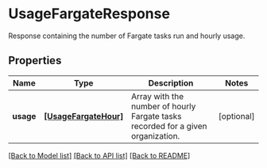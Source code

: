 # UsageFargateResponse

Response containing the number of Fargate tasks run and hourly usage.
## Properties
Name | Type | Description | Notes
------------ | ------------- | ------------- | -------------
**usage** | [**[UsageFargateHour]**](UsageFargateHour.md) | Array with the number of hourly Fargate tasks recorded for a given organization. | [optional] 

[[Back to Model list]](README.md#documentation-for-models) [[Back to API list]](README.md#documentation-for-api-endpoints) [[Back to README]](README.md)



